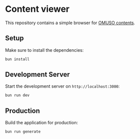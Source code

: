 # Content viewer

This repository contains a simple browser for [OMUSO contents](https://github.com/Pterseus/content).

## Setup

Make sure to install the dependencies:

```bash
bun install
```

## Development Server

Start the development server on `http://localhost:3000`:

```bash
bun run dev
```

## Production

Build the application for production:

```bash
bun run generate
```
